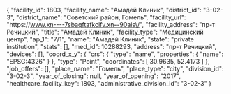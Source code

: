 {
    "facility_id": 1803,
    "facility_name": "Амадей Клиник",
    "district_id": "3-02-3",
    "district_name": "Советский район, Гомель",
    "facility_url": "https:\/\/www.xn----7sbaqftafkcifv.xn--90ais\/",
    "facility_address": "пр-т Речицкий",
    "title": "Амадей Клиник",
    "facility_type": "Медицинский центр",
    "ap_1": "7\/1",
    "name": "Амадей Клиник",
    "state": "private institution",
    "stats": [],
    "med_id": 10288293,
    "address": "пр-т Речицкий",
    "devices": [],
    "coord_x_y": {
        "crs": {
            "type": "name",
            "properties": {
                "name": "EPSG:4326"
            }
        },
        "type": "Point",
        "coordinates": [
            30.9635,
            52.4173
        ]
    },
    "job_offers": [],
    "place_name": "Гомель",
    "place_type": "city",
    "division_id": "3-02-3",
    "year_of_closing": null,
    "year_of_opening": "2017",
    "healthcare_facility_key": 1803,
    "administrative_division_id": "3-02-3"
}